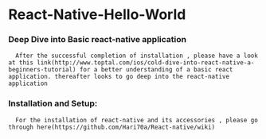 # React-Native-Hello-World
### Deep  Dive into Basic react-native application
      After the successful completion of installation , please have a look at this link(http://www.toptal.com/ios/cold-dive-into-react-native-a-beginners-tutorial) for a better understanding of a basic react application. thereafter looks to go deep into the react-native application
### Installation and Setup:
      For the installation of react-native and its accessories , please go through here(https://github.com/Hari70a/React-native/wiki)
